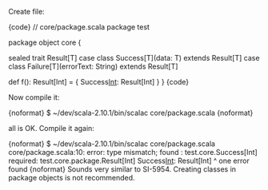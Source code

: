 Create file:

{code}
// core/package.scala
package test

package object core {

  sealed trait Result[T]
  case class Success[T](data: T) extends Result[T]
  case class Failure[T](errorText: String) extends Result[T]

  def f(): Result[Int] = {
    Success[Int](2): Result[Int]
  }
}
{code}

Now compile it:

{noformat}
  $ ~/dev/scala-2.10.1/bin/scalac core/package.scala
{noformat}

all is OK. Compile it again:

{noformat}
  $ ~/dev/scala-2.10.1/bin/scalac core/package.scala
  core/package.scala:10: error: type mismatch;
   found   : test.core.Success[Int]
   required: test.core.package.Result[Int]
      Success[Int](2): Result[Int]
                ^
  one error found
{noformat}
Sounds very similar to SI-5954. Creating classes in package objects is not recommended.
